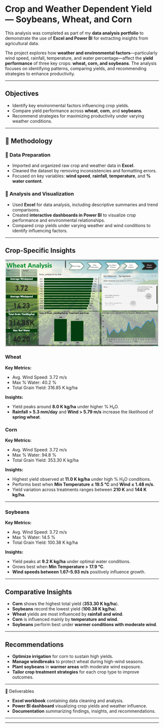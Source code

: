 

# Crop and Weather Dependent Yield — Soybeans, Wheat, and Corn

This analysis was completed as part of my **data analysis portfolio** to demonstrate the use of **Excel and Power BI** for extracting insights from agricultural data.

The project explores how **weather and environmental factors**—particularly wind speed, rainfall, temperature, and water percentage—affect the **yield performance** of three key crops: **wheat, corn, and soybeans**.
The analysis focuses on identifying patterns, comparing yields, and recommending strategies to enhance productivity.

---

##  Objectives

* Identify key environmental factors influencing crop yields.
* Compare yield performance across **wheat**, **corn**, and **soybeans**.
* Recommend strategies for maximizing productivity under varying weather conditions.

---

## 🧪 Methodology

### 🔹 Data Preparation

* Imported and organized raw crop and weather data in **Excel**.
* Cleaned the dataset by removing inconsistencies and formatting errors.
* Focused on key variables: **wind speed**, **rainfall**, **temperature**, and **% water content**.

### 🔹 Analysis and Visualization

* Used **Excel** for data analysis, including descriptive summaries and trend comparisons.
* Created **interactive dashboards in Power BI** to visualize crop performance and environmental relationships.
* Compared crop yields under varying weather and wind conditions to identify influencing factors.

---

##  Crop-Specific Insights



![image alt](https://github.com/Hardy999/Crop-weather-dependant-yield-Power-BI/blob/main/Wheat%20Analysis.png?raw=true)

### **Wheat**

**Key Metrics:**

* Avg. Wind Speed: 3.72 m/s
* Max % Water: 40.2 %
* Total Grain Yield: 316.85 K kg/ha

**Insights:**

* Yield peaks around **8.0 K kg/ha** under higher % H₂O.
* **Rainfall > 5.3 mm/day** and **Wind > 5.79 m/s** increase the likelihood of **spring wheat**.



### **Corn**

**Key Metrics:**

* Avg. Wind Speed: 3.72 m/s
* Max % Water: 94.8 %
* Total Grain Yield: 353.30 K kg/ha

**Insights:**

* Highest yield observed at **11.0 K kg/ha** under high % H₂O conditions.
* Performs best when **Min Temperature ≤ 19.5 °C** and **Wind ≤ 1.48 m/s**.
* Yield variation across treatments ranges between **210 K** and **144 K kg/ha**.

---

### **Soybeans**

**Key Metrics:**

* Avg. Wind Speed: 3.72 m/s
* Max % Water: 14.5 %
* Total Grain Yield: 100.38 K kg/ha

**Insights:**

* Yield peaks at **9.2 K kg/ha** under optimal water conditions.
* Grows best when **Min Temperature > 17.9 °C**.
* **Wind speeds between 1.67–5.93 m/s** positively influence growth.

---

##  Comparative Insights

* **Corn** shows the highest total yield (**353.30 K kg/ha**).
* **Soybeans** record the lowest yield (**100.38 K kg/ha**).
* **Wheat** yields are most influenced by **rainfall and wind**.
* **Corn** is influenced mainly by **temperature and wind**.
* **Soybeans** perform best under **warmer conditions with moderate wind**.

---

##  Recommendations

* **Optimize irrigation** for corn to sustain high yields.
* **Manage windbreaks** to protect wheat during high-wind seasons.
* **Plant soybeans** in **warmer areas** with moderate wind exposure.
* **Tailor crop treatment strategies** for each crop type to improve outcomes.

---

 📁 Deliverables

* **Excel workbook** containing data cleaning and analysis.
* **Power BI dashboard** visualizing crop yields and weather influence.
* **Documentation** summarizing findings, insights, and recommendations.

---





---

